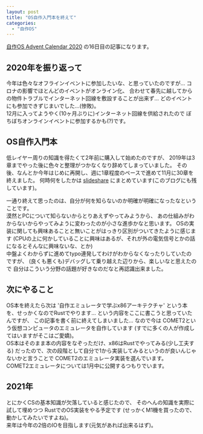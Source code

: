 ```yaml
---
layout: post
title: "OS自作入門本を終えて"
categories:
  - "自作OS"
---
```


[自作OS Advent Calendar 2020](https://adventar.org/calendars/4954)
の16日目の記事になります。

## 2020年を振り返って
今年は色々なオフラインイベントに参加したいな、と思っていたのですが...
コロナの影響でほとんどのイベントがオンライン化、
合わせて春先に越してからの物件トラブルでインターネット回線を敷設することが出来ず...
どのイベントにも参加できずじまいでした...(惨敗)。  
12月に入ってようやく(10ヶ月ぶりに)インターネット回線を供給されたので
ぼちぼちオンラインイベントに参加するかも(?)です。

## OS自作入門本
低レイヤー周りの知識を得たくて2年前に購入して始めたのですが、
2019年は3章までやった後に色々と整理がつかなくなり辞めてしまっていました。
その後、なんとか今年はじめに再開し、週に1章程度のペースで進めて11月に30章を終えました。
何時何をしたかは
[slideshare](https://www.slideshare.net/secret/mwlYYjtzYNKi8q)
にまとめています(このブログにも残しています)。

一通り終えて思ったのは、自分が何を知らないのか明確が明確になったなということです。  
漠然とPCについて知らないからとりあえずやってみようから、
あの仕組みがわからないからやってみように変わったのが小さな進歩かなと思います。
OSの実装に関しても興味あることと無いことがはっきり区別がついてきたように感じます
(CPUの上に何かしていることに興味はあるが、それが外の電気信号とかの話になるとそんなに興味ないな、とか)  
中盤よくわからずに進めてtypo連発してわけがわからなくなったりしていたのですが、
(良くも悪くも)デバッグして乗り越えた辺りから、楽しいなと思えたので
自分はこういう分野の話題が好きなのだなと再認識出来ました。

## 次にやること
OS本を終えたら次は
'自作エミュレータで学ぶx86アーキテクチャ'
という本を、せっかくなのでRustでやります...
という内容をここに書こうと思っていたんですが、
この記事を書く前に終えてしまいました...
なので今は COMET2という仮想コンピュータのエミュレータを自作しています
(すでに多くの人が作成してはいますがそこはご愛嬌)。  
OS本はそのまま本の内容をなぞっただけ、x86はRustでやってみる(少し工夫する)
だったので、次の段階として自分で1から実装してみるというのが良いんじゃないかと言うことで
COMET2のエミュレータ実装を選んでいます。  
COMET2エミュレータについては1月中に公開するつもりでいます。

## 2021年
とにかくCSの基本知識が欠落していると感じたので、
そのへんの知識を実際に試して埋めつつ
RustでのOS実装をやる予定です
(せっかくM1機を買ったので、動かしてみたいですよね)。  
来年は今年の2倍のIOを目指します(元気があれば出来るはず)。

